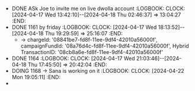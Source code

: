 - DONE ASk Joe to invite me on live dwolla account
  :LOGBOOK:
  CLOCK: [2024-04-17 Wed 13:42:10]--[2024-04-18 Thu 02:46:37] =>  13:04:27
  :END:
- DONE 1161 by friday
  :LOGBOOK:
  CLOCK: [2024-04-17 Wed 18:13:52]--[2024-04-18 Thu 19:29:59] =>  25:16:07
  :END:
	- -> chargeId: '08841be7-fd8f-11ee-9df4-42010a56000f', campaignFundId: '08a76d4c-fd8f-11ee-9df4-42010a56000f', Hybrid TransactionID: '08cb8a6e-fd8f-11ee-9df4-42010a56000f'
- DONE 1164
  :LOGBOOK:
  CLOCK: [2024-04-17 Wed 21:03:46]--[2024-04-18 Thu 17:45:50] =>  20:42:04
  :END:
- DOING 1168 -> Sana is working on it
  :LOGBOOK:
  CLOCK: [2024-04-22 Mon 19:05:11]
  :END:
-